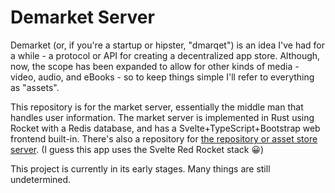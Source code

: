 # Demarket Server

Demarket (or, if you're a startup or hipster, "dmarqet") is an idea I've had for a while - a protocol or API for creating a decentralized app store. Although, now, the scope has been expanded to allow for other kinds of media - video, audio, and eBooks - so to keep things simple I'll refer to everything as "assets".

This repository is for the market server, essentially the middle man that handles user information. The market server is implemented in Rust using Rocket with a Redis database, and has a Svelte+TypeScript+Bootstrap web frontend built-in. There's also a repository for [the repository or asset store server](https://github.com/AshtonSnapp/demarket-repo). \(I guess this app uses the Svelte Red Rocket stack :grinning:\)

This project is currently in its early stages. Many things are still undetermined.